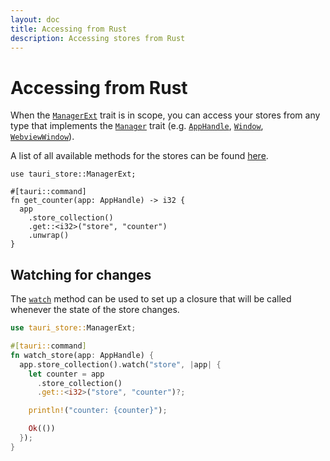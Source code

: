 ```yaml
---
layout: doc
title: Accessing from Rust
description: Accessing stores from Rust
---
```


# Accessing from Rust

When the [`ManagerExt`](https://docs.rs/tauri-store/latest/tauri_store/trait.ManagerExt.html) trait is in scope, you can access your stores from any type that implements the [`Manager`](https://docs.rs/tauri/latest/tauri/trait.Manager.html) trait (e.g. [`AppHandle`](https://docs.rs/tauri/latest/tauri/struct.AppHandle.html), [`Window`](https://docs.rs/tauri/latest/tauri/window/struct.Window.html), [`WebviewWindow`](https://docs.rs/tauri/latest/tauri/window/struct.Window.html)).

A list of all available methods for the stores can be found [here](https://docs.rs/tauri-store/latest/tauri_store/struct.Store.html).

```rust{7}
use tauri_store::ManagerExt;

#[tauri::command]
fn get_counter(app: AppHandle) -> i32 {
  app
    .store_collection()
    .get::<i32>("store", "counter")
    .unwrap()
}
```

## Watching for changes

The [`watch`](https://docs.rs/tauri-store/latest/tauri_store/struct.StoreCollection.html#method.watch) method can be used to set up a closure that will be called whenever the state of the store changes.

```rust
use tauri_store::ManagerExt;

#[tauri::command]
fn watch_store(app: AppHandle) {
  app.store_collection().watch("store", |app| {
    let counter = app
      .store_collection()
      .get::<i32>("store", "counter")?;

    println!("counter: {counter}");

    Ok(())
  });
}
```
